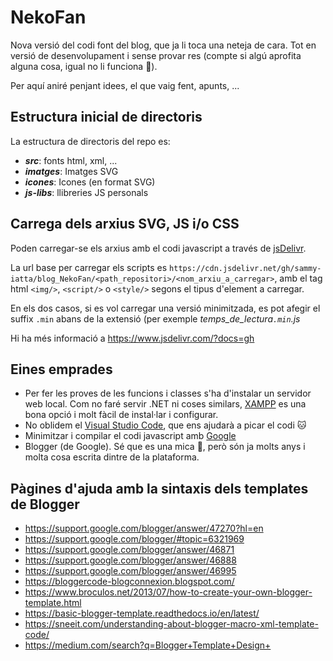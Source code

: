 # NekoFan
Nova versió del codi font del blog, que ja li toca una neteja de cara. Tot en versió de desenvolupament i sense provar res (compte si algú aprofita alguna cosa, igual no li funciona :pray:).

Per aquí aniré penjant idees, el que vaig fent, apunts, ...

## Estructura inicial de directoris
La estructura de directoris del repo es:
- **_src_**: fonts html, xml, ...
- **_imatges_**: Imatges SVG
- **_icones_**: Icones (en format SVG)
- **_js-libs_**: llibreries JS personals

## Carrega dels arxius SVG, JS i/o CSS
Poden carregar-se els arxius amb el codi javascript  a través de [jsDelivr](https://www.jsdelivr.com/).

La url base per carregar els scripts es `https://cdn.jsdelivr.net/gh/sammy-iatta/blog_NekoFan/<path_repositori>/<nom_arxiu_a_carregar>`, amb el tag html `<img/>`, `<script/>` o `<style/>` segons el tipus d'element a carregar.

En els dos casos, si es vol carregar una versió minimitzada, es pot afegir el suffix `.min` abans de la extensió (per exemple *temps_de_lectura`.min`.js*

Hi ha més informació a https://www.jsdelivr.com/?docs=gh

## Eines emprades
- Per fer les proves de les funcions i classes s'ha d'instalar un servidor web local. Com no faré servir .NET ni coses similars, [XAMPP](https://www.apachefriends.org/) es una bona opció i molt fàcil de instal·lar i configurar.
- No oblidem el [Visual Studio Code](https://code.visualstudio.com/), que ens ajudarà a picar el codi :cat:
- Minimitzar i compilar el codi javascript amb [Google](https://closure-compiler.appspot.com/home)
- Blogger (de Google). Sé que es una mica :shit:, però són ja molts anys i molta cosa escrita dintre de la plataforma.

## Pàgines d'ajuda amb la sintaxis dels templates de Blogger
- https://support.google.com/blogger/answer/47270?hl=en
- https://support.google.com/blogger/#topic=6321969
- https://support.google.com/blogger/answer/46871
- https://support.google.com/blogger/answer/46888
- https://support.google.com/blogger/answer/46995
- https://bloggercode-blogconnexion.blogspot.com/
- https://www.broculos.net/2013/07/how-to-create-your-own-blogger-template.html
- https://basic-blogger-template.readthedocs.io/en/latest/
- https://sneeit.com/understanding-about-blogger-macro-xml-template-code/
- https://medium.com/search?q=Blogger+Template+Design+

